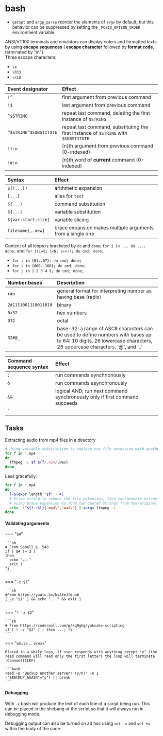 # bash

- `getopt` and `argp_parse` reorder the elements of `argv` by default, but this behavior can be suppressed by setting the `_POSIX_OPTION_ORDER` environment variable


ANSI/VT100 terminals and emulators can display colors and formatted texts by using **escape sequences** ( **escape character** followed by **format code**, terminated by "m").\
Three escape characters:
  - `\e` 
  - `\033`
  - `\x1B`

| Event designator     | Effect                                                                                                                                                      |
| :------------------- | :---------------------------------------------------------------------------------------------------------------------------------------------------------- |
| `!^`                 | first argument from previous command                                                                                                                        |
| `!$`                 | last argument from previous command                                                                                                                         |
| `^$STRING`            | repeat last command, deleting the first instance of `$STRING`                                                                                                |
| `^$STRING^$SUBSTITUTE` | repeat last command, substituting the first instance of `$STRING` with `$SUBSTITUTE`  |
| `!!:n`               | {n}th argument from previous command (0-indexed)                                                                                                                        |
| `!#:n`               | {n}th word of **current** command (0-indexed)                                                                                                                         |

| Syntax              | Effect                                                     |
| :------------------ | :--------------------------------------------------------- |
| `$((...))`          | arithmetic expansion                                       |
| `[...]`             | alias for `test`                                           |
| `$(...)`            | command substitution                                       |
| `${...}`            | variable substitution                                      |
| `${var:start:size}` | variable slicing                                           |
| `filename{,.new}`   | brace expansion makes multiple arguments from a single one |

Content of all loops is bracketed by `do` and `done`: `for i in ... do ...; done;` and `for ((i=0; i<N; i++)); do cmd; done;`
  - `for i in {01..07}; do cmd; done;`
  - `for i in {000..100}; do cmd; done;`
  - `for i in 1 2 3 4 5; do cmd; done;`

| Number bases         | Description                                                                                                                                                       |
| :------------------- | :---------------------------------------------------------------------------------------------------------------------------------------------------------------- |
| `r#n`                | general format for interpreting number <n> as having base (radix) <r>                                                                                             |
| `2#1111001110011010` | binary                                                                                                                                                            |
| `0x32`               | hex numbers                                                                                                                                                       |
| `032`                | octal                                                                                                                                                             |
| `32#@_`              | base-32: a range of ASCII characters can be used to define numbers with bases up to 64: 10 digits, 26 lowercase characters, 26 uppercase characters, '@', and '_' |

| Command sequence syntax | Effect                                                                     |
| :---------------------- | :------------------------------------------------------------------------- |
| `;`                     | run commands synchnonously                                                 |
| `&`                     | run commands asynchronously                                                |
| `&&`                    | logical AND; run next command synchronously only if first command succeeds |
| `||`                    | logical OR; run next command synchronously only if first command fails     |

## Tasks

Extracting audio from mp4 files in a directory
```sh
# Using variable substitution to replace one file extension with another
for f in *.mp4
do 
  ffmpeg -i $f ${f/.mp4/.wav} 
done
```

Less gracefully:
```sh
for f in *.mp4
do 
  l=$(expr length "$f" - 4) 
  # Slice string to remove the file extension, then concatenate extensions again
  # using brace expansion to form two quoted strings from the original filename
  echo  \"${f::$l}{.mp4\",.wav\"} | xargs ffmpeg -i
done
```

#### Validating arguments 

=== "`$#`"

    ```sh 
    # From Sobell p. 548
    if [ $# != 2 ]
    then 
      echo "..."
      exit 1
    fi
    ```

=== "`-z $1`"

    ```sh
    #From https://youtu.be/ksAfmJfdub0
    [ -z "$1" ] && echo "..." && exit 1
    ```

=== "`! -z $2`"

    ```sh
    # From https://coderwall.com/p/kq9ghg/yakuake-scripting
    if [ ! -z "$2" ] ; then ...; fi
    ```

=== "`while` ... `break`"

    Placed in a while loop, if user responds with anything except "y" (the read command will read only the first letter) the loop will terminate [Cannon][CLKF]

    ```bash
    read -p "Backup another server? (y/n)" -n 1
    ["$BACKUP_AGAIN"="y"] || break
    ```

#### Debugging

With `-x` bash will produce the text of each line of a script being run.
This can be placed in the shebang of the script so that it will always run in debugging mode.

Debugging output can also be turned on ad hoc using `set -x` and `set +x` within the body of the code.